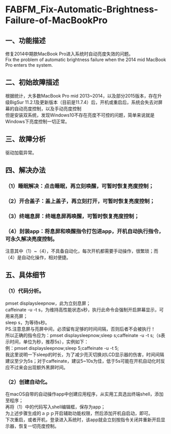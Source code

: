 # FABFM_Fix-Automatic-Brightness-Failure-of-MacBookPro
## 一、功能描述  
修复2014中期款MacBook Pro进入系统时自动亮度失效的问题。  
Fix the problem of automatic brightness failure when the 2014 mid MacBook Pro enters the system.  
## 二、初始故障描述  
根据统计，大多数MacBook Pro mid 2013~2014，以及部分2015版本，存在升级BigSur 11.2.1及更新版本（目前是11.7.4）后，开机或重启后，系统会失去对屏幕的自动亮度控制，以及手动亮度控制  
但是安装双系统，发现Windows10不存在亮度不可控的问题，简单来说就是Windows下亮度控制一切正常。  
## 三、故障分析  
驱动加载异常。  
## 四、解决办法
### （1）睡眠解决：点击睡眠，再立刻唤醒，可暂时恢复亮度控制；  
### （2）开合盖子：盖上盖子，再立刻打开，可暂时恢复亮度控制；  
### （3）终端息屏：终端息屏再唤醒，可暂时恢复亮度控制；  
### （4）封装app：将息屏和唤醒指令打包进app，开机自动执行指令，可永久解决亮度控制。  
注意其中（1）~（4），不具备自动化，每次开机都需要手动操作，很繁琐；而（4）是自动化操作，相对便捷。  
## 五、具体细节  
### （1）代码分析。  
pmset displaysleepnow，此为立刻息屏；  
caffeinate -u -t s，为维持高性能状态s秒，执行此命令会强制开启屏幕显示，可用来亮屏；  
sleep s，为等待s秒。  
PS.注意息屏与亮屏中间，必须留有足够的时间间隔，否则后者不会被执行！  
所以正确的指令应为：pmset displaysleepnow;sleep s;caffeinate -u -t s;（s表示时间，单位为秒，推荐5s），实例如下：  
例：pmset displaysleepnow;sleep 5;caffeinate -u -t 5;   
我这里说明一下sleep的时长，为了减少亮灭切换对LCD显示器的伤害，时间间隔建议至少为5s；对于caffeinate，建议5~10s为佳，低于5s可能在开机自动化时反应不过来会出现额外黑屏时间。  
### （2）创建自动化。  
在macOS自带的自动操作app中创建应用程序，从实用工具选出终端shell，添加至程序；  
再将（1）中的代码写入shell编辑框，保存为app；  
为上述步骤生成的ａｐｐ开启辅助功能权限，然后添加开机自启动，即可。  
下次重启，或者开机，登录进入系统时，该app就会立刻按指令关闭并重新开启显示器，恢复一切亮度控制。  
